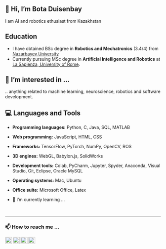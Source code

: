 ## 👋 Hi, I’m Bota Duisenbay
I am AI and robotics ethusiast from Kazakhstan

## Education
- I have obtained BSc degree in **Robotics and Mechatronics** (3.4/4) from [Nazarbayev University](https://nu.edu.kz/)
- Currently pursuing MSc degree in **Artificial Intelligence and Robotics** at [La Sapienza, University of Rome](https://www.uniroma1.it/it/pagina-strutturale/home).


## 👀 I’m interested in ...
.. anything related to machine learning, neuroscience, robotics and software development.


## :computer: Languages and Tools
- **Programming languages:** Python, C, Java, SQL, MATLAB
- **Web programming:** JavaScript, HTML, CSS
- **Frameworks:** TensorFlow, PyTorch, NumPy, OpenCV, ROS
- **3D engines:** WebGL, Babylon.js, SolidWorks
- **Development tools:** Colab, PyCharm, Jupyter, Spyder, Anaconda, Visual Studio, Git, Eclipse, Oracle MySQL
- **Operating systems:** Mac, Ubuntu
- **Office suite:** Microsoft Office, Latex

- 🌱 I’m currently learning ...

<!---
botastark/botastark is a ✨ special ✨ repository because its `README.md` (this file) appears on your GitHub profile.
You can click the Preview link to take a look at your changes.
--->


<br />

---
### 📫 How to reach me ...
[<img align="left"  width="22px" src="https://cdn.jsdelivr.net/npm/simple-icons@v3/icons/linkedin.svg" />][linkedin]
[<img align="left"  width="22px" src="https://cdn.jsdelivr.net/npm/simple-icons@v3/icons/gmail.svg" />][gmail]
[<img align="left"  width="22px" src="https://cdn.jsdelivr.net/npm/simple-icons@v3/icons/telegram.svg" />][telegram]
[<img align="left"  width="22px" src="https://cdn.jsdelivr.net/npm/simple-icons@v3/icons/instagram.svg" />][instagram]

[telegram]: https://t.me/botastark
[instagram]: https://www.instagram.com/botastark/
[linkedin]: https://www.linkedin.com/in/botad/
[gmail]: mailto:bota.duisenbay@gmail.com
